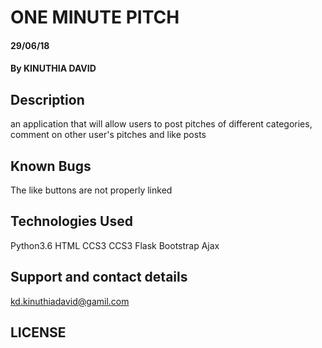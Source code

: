# ONE MINUTE PITCH



#### 29/06/18

#### By KINUTHIA DAVID

## Description


an application that will allow users to post pitches of different categories, comment on other user's pitches and like posts


## Known Bugs


The like buttons are not properly linked


## Technologies Used


Python3.6
HTML
CCS3
CCS3
Flask
Bootstrap
Ajax

## Support and contact details


kd.kinuthiadavid@gamil.com


## LICENSE
